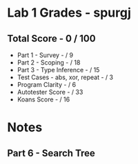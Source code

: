 # Lab 1 Grades - spurgj

## Total Score - 0 / 100

* Part 1 - Survey -  / 9
* Part 2 - Scoping -  / 18
* Part 3 - Type Inference -  / 15
* Test Cases - abs, xor, repeat -  / 3
* Program Clarity -  / 6
* Autotester Score -  / 33
* Koans Score -  / 16

# Notes

## Part 6 - Search Tree




